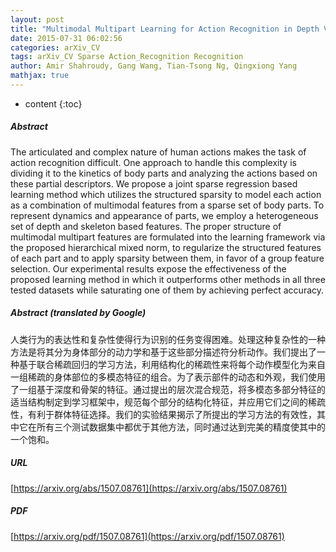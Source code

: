 ```yaml
---
layout: post
title: "Multimodal Multipart Learning for Action Recognition in Depth Videos"
date: 2015-07-31 06:02:56
categories: arXiv_CV
tags: arXiv_CV Sparse Action_Recognition Recognition
author: Amir Shahroudy, Gang Wang, Tian-Tsong Ng, Qingxiong Yang
mathjax: true
---
```


* content
{:toc}

##### Abstract
The articulated and complex nature of human actions makes the task of action recognition difficult. One approach to handle this complexity is dividing it to the kinetics of body parts and analyzing the actions based on these partial descriptors. We propose a joint sparse regression based learning method which utilizes the structured sparsity to model each action as a combination of multimodal features from a sparse set of body parts. To represent dynamics and appearance of parts, we employ a heterogeneous set of depth and skeleton based features. The proper structure of multimodal multipart features are formulated into the learning framework via the proposed hierarchical mixed norm, to regularize the structured features of each part and to apply sparsity between them, in favor of a group feature selection. Our experimental results expose the effectiveness of the proposed learning method in which it outperforms other methods in all three tested datasets while saturating one of them by achieving perfect accuracy.

##### Abstract (translated by Google)
人类行为的表达性和复杂性使得行为识别的任务变得困难。处理这种复杂性的一种方法是将其分为身体部分的动力学和基于这些部分描述符分析动作。我们提出了一种基于联合稀疏回归的学习方法，利用结构化的稀疏性来将每个动作模型化为来自一组稀疏的身体部位的多模态特征的组合。为了表示部件的动态和外观，我们使用了一组基于深度和骨架的特征。通过提出的层次混合规范，将多模态多部分特征的适当结构制定到学习框架中，规范每个部分的结构化特征，并应用它们之间的稀疏性，有利于群体特征选择。我们的实验结果揭示了所提出的学习方法的有效性，其中它在所有三个测试数据集中都优于其他方法，同时通过达到完美的精度使其中的一个饱和。

##### URL
[https://arxiv.org/abs/1507.08761](https://arxiv.org/abs/1507.08761)

##### PDF
[https://arxiv.org/pdf/1507.08761](https://arxiv.org/pdf/1507.08761)

